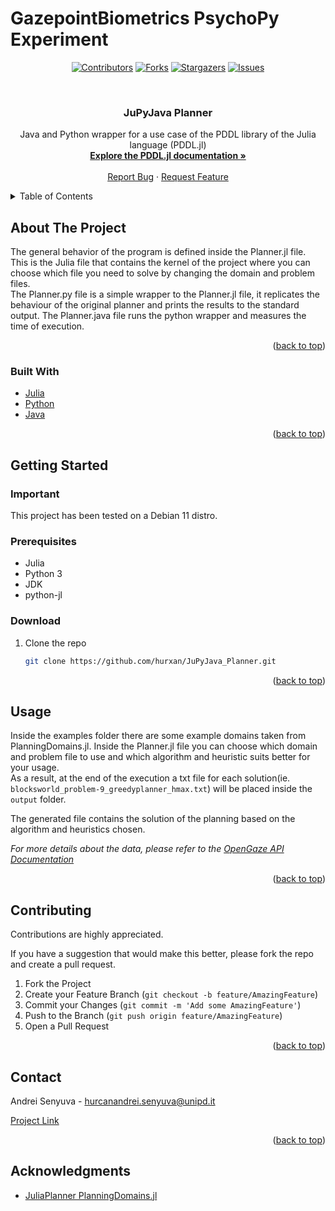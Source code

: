 # GazepointBiometrics PsychoPy Experiment

<div id="top"></div>

<!-- PROJECT SHIELDS -->

<div align="center">

[![Contributors][contributors-shield]][contributors-url]
[![Forks][forks-shield]][forks-url]
[![Stargazers][stars-shield]][stars-url]
[![Issues][issues-shield]][issues-url]

</div>

<br />
<div align="center">
<h3 align="center">JuPyJava Planner</h3>
  <p align="center">
    Java and Python wrapper for a use case of the PDDL library of the Julia language (PDDL.jl)
    <br />
    <a href="https://docs.juliahub.com/PDDL/"><strong>Explore the PDDL.jl documentation »</strong></a>
    <br />
    <br />
    <a href="https://github.com/hurxan/JuPyJava_Planner/issues">Report Bug</a>
    ·
    <a href="https://github.com/hurxan/JuPyJava_Planner/issues">Request Feature</a>
  </p>
</div>

<!-- TABLE OF CONTENTS -->
<details>
  <summary>Table of Contents</summary>
  <ol>
    <li>
      <a href="#about-the-project">About The Project</a>
      <ul>
        <li><a href="#built-with">Built With</a></li>
      </ul>
    </li>
    <li>
      <a href="#getting-started">Getting Started</a>
      <ul>
        <li><a href="#prerequisites">Prerequisites</a></li>
        <li><a href="#installation">Installation</a></li>
      </ul>
    </li>
    <li><a href="#usage">Usage</a></li>
    <li><a href="#contributing">Contributing</a></li>
    <li><a href="#contact">Contact</a></li>
    <li><a href="#acknowledgments">Acknowledgments</a></li>
  </ol>
</details>

<!-- ABOUT THE PROJECT -->

## About The Project

The general behavior of the program is defined inside the Planner.jl file. This is the Julia file that contains the kernel of the project where you can choose which file you need to solve by changing the domain and problem files.<br>
The Planner.py file is a simple wrapper to the Planner.jl file, it replicates the behaviour of the original planner and prints the results to the standard output.
The Planner.java file runs the python wrapper and measures the time of execution.

<p align="right">(<a href="#top">back to top</a>)</p>

### Built With

- [Julia](https://julialang.org/)
- [Python](https://www.python.org/)
- [Java](https://docs.oracle.com/en/java/index.html)

<p align="right">(<a href="#top">back to top</a>)</p>

<!-- GETTING STARTED -->

## Getting Started

### Important

This project has been tested on a Debian 11 distro.

### Prerequisites

- Julia
- Python 3
- JDK
- python-jl

### Download

1. Clone the repo
   ```sh
   git clone https://github.com/hurxan/JuPyJava_Planner.git
   ```

<p align="right">(<a href="#top">back to top</a>)</p>

<!-- USAGE EXAMPLES -->

## Usage

Inside the examples folder there are some example domains taken from PlanningDomains.jl. Inside the Planner.jl file you can choose which domain and problem file to use and which algorithm and heuristic suits better for your usage.<br/>
As a result, at the end of the execution a txt file for each solution(ie. `blocksworld_problem-9_greedyplanner_hmax.txt`) will be placed inside the `output` folder.

The generated file contains the solution of the planning based on the algorithm and heuristics chosen.

_For more details about the data, please refer to the [OpenGaze API Documentation](https://www.gazept.com/downloads/)_

<p align="right">(<a href="#top">back to top</a>)</p>

<!-- CONTRIBUTING -->

## Contributing

Contributions are highly appreciated.

If you have a suggestion that would make this better, please fork the repo and create a pull request.

1. Fork the Project
2. Create your Feature Branch (`git checkout -b feature/AmazingFeature`)
3. Commit your Changes (`git commit -m 'Add some AmazingFeature'`)
4. Push to the Branch (`git push origin feature/AmazingFeature`)
5. Open a Pull Request

<p align="right">(<a href="#top">back to top</a>)</p>

<!-- CONTACT -->

## Contact

Andrei Senyuva - hurcanandrei.senyuva@unipd.it

[Project Link](https://github.com/hurxan/JuPyJava_Planner)

<p align="right">(<a href="#top">back to top</a>)</p>

<!-- ACKNOWLEDGMENTS -->

## Acknowledgments

- [JuliaPlanner PlanningDomains.jl](https://github.com/JuliaPlanners/PlanningDomains.jl)

<!-- MARKDOWN LINKS & IMAGES -->

[contributors-shield]: https://img.shields.io/github/contributors/hurxan/JuPyJava_Planner.svg?style=for-the-badge
[contributors-url]: https://github.com/hurxan/JuPyJava_Planner/graphs/contributors
[forks-shield]: https://img.shields.io/github/forks/hurxan/JuPyJava_Planner.svg?style=for-the-badge
[forks-url]: https://github.com/hurxan/JuPyJava_Planner/network/members
[stars-shield]: https://img.shields.io/github/stars/hurxan/JuPyJava_Planner.svg?style=for-the-badge
[stars-url]: https://github.com/hurxan/JuPyJava_Planner/stargazers
[issues-shield]: https://img.shields.io/github/issues/hurxan/JuPyJava_Planner.svg?style=for-the-badge
[issues-url]: https://github.com/hurxan/JuPyJava_Planner/issues
[product-screenshot]: images/screenshot.png
